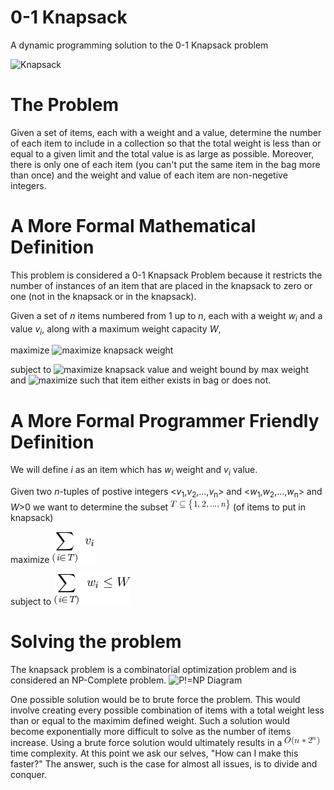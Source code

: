 # 0-1 Knapsack
A dynamic programming solution to the 0-1 Knapsack problem

![Knapsack](https://upload.wikimedia.org/wikipedia/commons/e/ec/19th_century_knowledge_hiking_and_camping_sheepskin_knapsack_sleeping_bag_rolled_up.jpg)

# The Problem
Given a set of items, each with a weight and a value, determine the number of each item to include in a collection so that the total weight is less than or equal to a given limit and the total value is as large as possible.  Moreover, there is only one of each item (you can't put the same item in the bag more than once) and the weight and value of each item are non-negetive integers.

# A More Formal Mathematical Definition
This problem is considered a 0-1 Knapsack Problem because it restricts the number of instances of an item that are placed in the knapsack to zero or one (not in the knapsack or in the knapsack).

Given a set of <i>n</i> items numbered from 1 up to <i>n</i>, each with a weight <i>w<sub>i</sub></i> and a value <i>v<sub>i</sub></i>, along with a maximum weight capacity <i>W</i>, 

maximize ![maximize knapsack weight](https://wikimedia.org/api/rest_v1/media/math/render/svg/85620037d368d2136fb3361702df6a489416931b)

subject to ![maximize knapsack value and weight bound by max weight](https://wikimedia.org/api/rest_v1/media/math/render/svg/dd6e7c9bca4397980976ea6d19237500ce3b8176) and ![maximize such that item either exists in bag or does not](https://wikimedia.org/api/rest_v1/media/math/render/svg/07dda71da2a630762c7b21b51ea54f86f422f951).

# A More Formal Programmer Friendly Definition
We will define <i>i</i> as an item which has
<i>w<sub>i</sub></i> weight and <i>v<sub>i</sub></i> value.

Given two <i>n</i>-tuples of postive integers <<i>v</i><sub>1</sub>,<i>v</i><sub>2</sub>,...,<i>v</i><sub>n</sub>> and <<i>w</i><sub>1</sub>,<i>w</i><sub>2</sub>,...,<i>w</i><sub>n</sub>> and <i>W</i>>0 we want to determine the subset ![subset intersection](https://raw.githubusercontent.com/AndrewGEvans95/Knapsack/master/resources/T%20exists%20in%20set.png) (of items to put in knapsack) 

maximize ![maximizes such that the value is highest](https://raw.githubusercontent.com/AndrewGEvans95/Knapsack/master/resources/Sum%20of%20values%20in%20set.png) 

subject to ![maximizes the weight in terms of defined limit](https://raw.githubusercontent.com/AndrewGEvans95/Knapsack/master/resources/Sum%20of%20weight%20in%20set.png)

# Solving the problem
The knapsack problem is a combinatorial optimization problem and is considered an NP-Complete problem.
![P!=NP Diagram](https://upload.wikimedia.org/wikipedia/commons/thumb/a/a0/P_np_np-complete_np-hard.svg/300px-P_np_np-complete_np-hard.svg.png)

One possible solution would be to brute force the problem.  This would involve creating every possible combination of items with a total weight less than or equal to the maximim defined weight.  Such a solution would become exponentially more difficult to solve as the number of items increase.
Using a brute force solution would ultimately results in a ![Big O Complexity](https://raw.githubusercontent.com/AndrewGEvans95/Knapsack/master/resources/Time%20Complexity%20of%20Brute%20Force.png) time complexity.
At this point we ask our selves, "How can I make this faster?"
The answer, such is the case for almost all issues, is to divide and conquer.
